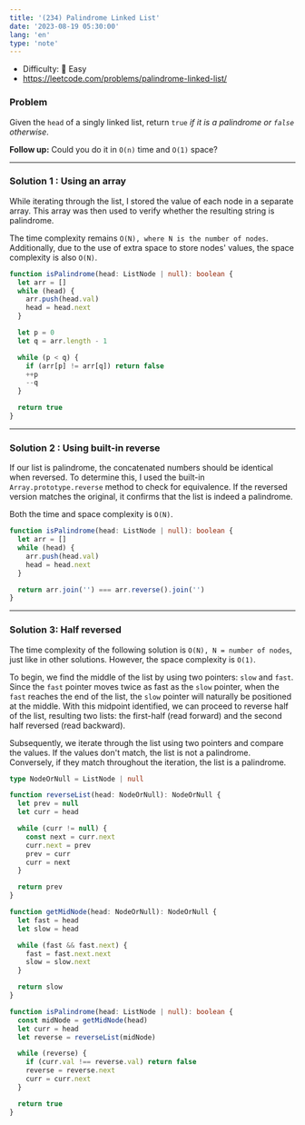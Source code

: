 ```yaml
---
title: '(234) Palindrome Linked List'
date: '2023-08-19 05:30:00'
lang: 'en'
type: 'note'
---
```


- Difficulty: 🍰 Easy
- https://leetcode.com/problems/palindrome-linked-list/

### Problem

Given the `head` of a singly linked list, return `true` _if it is a palindrome or `false` otherwise_.

**Follow up:** Could you do it in `O(n)` time and `O(1)` space?

---

### Solution 1 : Using an array

While iterating through the list, I stored the value of each node in a separate array. This array was then used to verify whether the resulting string is palindrome.

The time complexity remains `O(N), where N is the number of nodes`. Additionally, due to the use of extra space to store nodes' values, the space complexity is also `O(N)`.

```ts
function isPalindrome(head: ListNode | null): boolean {
  let arr = []
  while (head) {
    arr.push(head.val)
    head = head.next
  }

  let p = 0
  let q = arr.length - 1

  while (p < q) {
    if (arr[p] != arr[q]) return false
    ++p
    --q
  }

  return true
}
```

---

### Solution 2 : Using built-in reverse

If our list is palindrome, the concatenated numbers should be identical when reversed. To determine this, I used the built-in `Array.prototype.reverse` method to check for equivalence. If the reversed version matches the original, it confirms that the list is indeed a palindrome.

Both the time and space complexity is `O(N)`.

```ts
function isPalindrome(head: ListNode | null): boolean {
  let arr = []
  while (head) {
    arr.push(head.val)
    head = head.next
  }

  return arr.join('') === arr.reverse().join('')
}
```

---

### Solution 3: Half reversed

The time complexity of the following solution is `O(N), N = number of nodes`, just like in other solutions. However, the space complexity is `O(1)`.

To begin, we find the middle of the list by using two pointers: `slow` and `fast`. Since the `fast` pointer moves twice as fast as the `slow` pointer, when the `fast` reaches the end of the list, the `slow` pointer will naturally be positioned at the middle. With this midpoint identified, we can proceed to reverse half of the list, resulting two lists: the first-half (read forward) and the second half reversed (read backward).

Subsequently, we iterate through the list using two pointers and compare the values. If the values don't match, the list is not a palindrome. Conversely, if they match throughout the iteration, the list is a palindrome.

```ts
type NodeOrNull = ListNode | null

function reverseList(head: NodeOrNull): NodeOrNull {
  let prev = null
  let curr = head

  while (curr != null) {
    const next = curr.next
    curr.next = prev
    prev = curr
    curr = next
  }

  return prev
}

function getMidNode(head: NodeOrNull): NodeOrNull {
  let fast = head
  let slow = head

  while (fast && fast.next) {
    fast = fast.next.next
    slow = slow.next
  }

  return slow
}

function isPalindrome(head: ListNode | null): boolean {
  const midNode = getMidNode(head)
  let curr = head
  let reverse = reverseList(midNode)

  while (reverse) {
    if (curr.val !== reverse.val) return false
    reverse = reverse.next
    curr = curr.next
  }

  return true
}
```
